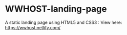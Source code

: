 # WWHOST-landing-page
A static landing page using HTML5 and CSS3 : 
View here:  https://wwhost.netlify.com/

